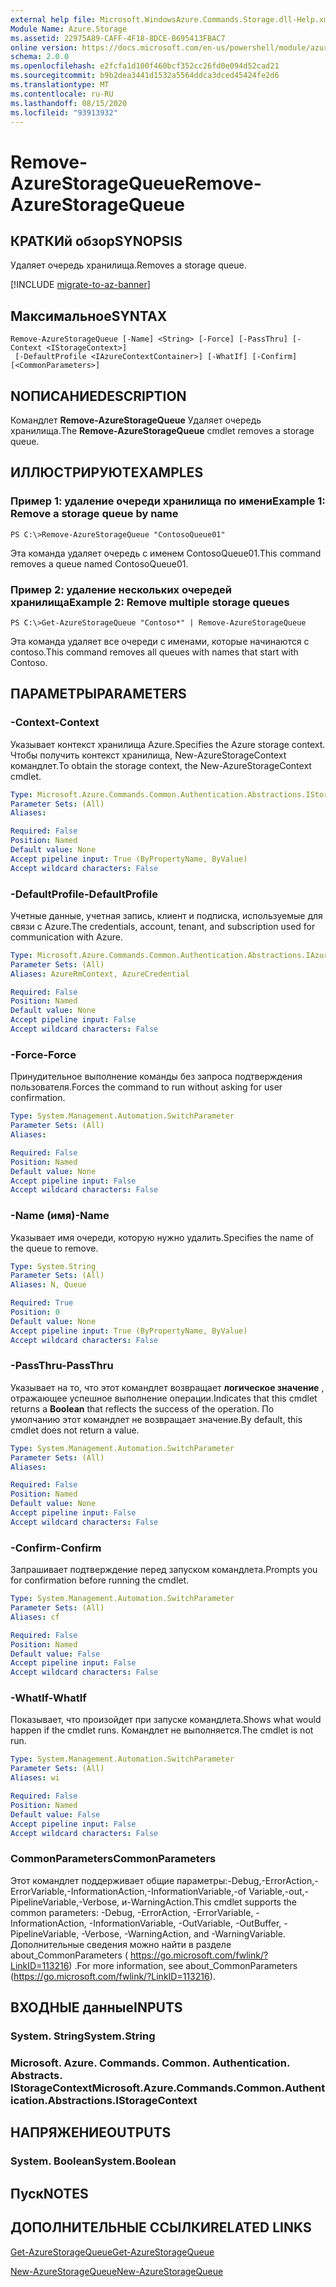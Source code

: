```yaml
---
external help file: Microsoft.WindowsAzure.Commands.Storage.dll-Help.xml
Module Name: Azure.Storage
ms.assetid: 22975A89-CAFF-4F18-8DCE-B695413FBAC7
online version: https://docs.microsoft.com/en-us/powershell/module/azure.storage/remove-azurestoragequeue
schema: 2.0.0
ms.openlocfilehash: e2fcfa1d100f460bcf352cc26fd0e094d52cad21
ms.sourcegitcommit: b9b2dea3441d1532a5564ddca3dced45424fe2d6
ms.translationtype: MT
ms.contentlocale: ru-RU
ms.lasthandoff: 08/15/2020
ms.locfileid: "93913932"
---
```

# <span data-ttu-id="1136c-101">Remove-AzureStorageQueue</span><span class="sxs-lookup"><span data-stu-id="1136c-101">Remove-AzureStorageQueue</span></span>

## <span data-ttu-id="1136c-102">КРАТКИй обзор</span><span class="sxs-lookup"><span data-stu-id="1136c-102">SYNOPSIS</span></span>
<span data-ttu-id="1136c-103">Удаляет очередь хранилища.</span><span class="sxs-lookup"><span data-stu-id="1136c-103">Removes a storage queue.</span></span>

[!INCLUDE [migrate-to-az-banner](../../includes/migrate-to-az-banner.md)]

## <span data-ttu-id="1136c-104">Максимальное</span><span class="sxs-lookup"><span data-stu-id="1136c-104">SYNTAX</span></span>

```
Remove-AzureStorageQueue [-Name] <String> [-Force] [-PassThru] [-Context <IStorageContext>]
 [-DefaultProfile <IAzureContextContainer>] [-WhatIf] [-Confirm] [<CommonParameters>]
```

## <span data-ttu-id="1136c-105">NОПИСАНИЕ</span><span class="sxs-lookup"><span data-stu-id="1136c-105">DESCRIPTION</span></span>
<span data-ttu-id="1136c-106">Командлет **Remove-AzureStorageQueue** Удаляет очередь хранилища.</span><span class="sxs-lookup"><span data-stu-id="1136c-106">The **Remove-AzureStorageQueue** cmdlet removes a storage queue.</span></span>

## <span data-ttu-id="1136c-107">ИЛЛЮСТРИРУЮТ</span><span class="sxs-lookup"><span data-stu-id="1136c-107">EXAMPLES</span></span>

### <span data-ttu-id="1136c-108">Пример 1: удаление очереди хранилища по имени</span><span class="sxs-lookup"><span data-stu-id="1136c-108">Example 1: Remove a storage queue by name</span></span>
```
PS C:\>Remove-AzureStorageQueue "ContosoQueue01"
```

<span data-ttu-id="1136c-109">Эта команда удаляет очередь с именем ContosoQueue01.</span><span class="sxs-lookup"><span data-stu-id="1136c-109">This command removes a queue named ContosoQueue01.</span></span>

### <span data-ttu-id="1136c-110">Пример 2: удаление нескольких очередей хранилища</span><span class="sxs-lookup"><span data-stu-id="1136c-110">Example 2: Remove multiple storage queues</span></span>
```
PS C:\>Get-AzureStorageQueue "Contoso*" | Remove-AzureStorageQueue
```

<span data-ttu-id="1136c-111">Эта команда удаляет все очереди с именами, которые начинаются с contoso.</span><span class="sxs-lookup"><span data-stu-id="1136c-111">This command removes all queues with names that start with Contoso.</span></span>

## <span data-ttu-id="1136c-112">ПАРАМЕТРЫ</span><span class="sxs-lookup"><span data-stu-id="1136c-112">PARAMETERS</span></span>

### <span data-ttu-id="1136c-113">-Context</span><span class="sxs-lookup"><span data-stu-id="1136c-113">-Context</span></span>
<span data-ttu-id="1136c-114">Указывает контекст хранилища Azure.</span><span class="sxs-lookup"><span data-stu-id="1136c-114">Specifies the Azure storage context.</span></span>
<span data-ttu-id="1136c-115">Чтобы получить контекст хранилища, New-AzureStorageContext командлет.</span><span class="sxs-lookup"><span data-stu-id="1136c-115">To obtain the storage context, the New-AzureStorageContext cmdlet.</span></span>

```yaml
Type: Microsoft.Azure.Commands.Common.Authentication.Abstractions.IStorageContext
Parameter Sets: (All)
Aliases:

Required: False
Position: Named
Default value: None
Accept pipeline input: True (ByPropertyName, ByValue)
Accept wildcard characters: False
```

### <span data-ttu-id="1136c-116">-DefaultProfile</span><span class="sxs-lookup"><span data-stu-id="1136c-116">-DefaultProfile</span></span>
<span data-ttu-id="1136c-117">Учетные данные, учетная запись, клиент и подписка, используемые для связи с Azure.</span><span class="sxs-lookup"><span data-stu-id="1136c-117">The credentials, account, tenant, and subscription used for communication with Azure.</span></span>

```yaml
Type: Microsoft.Azure.Commands.Common.Authentication.Abstractions.IAzureContextContainer
Parameter Sets: (All)
Aliases: AzureRmContext, AzureCredential

Required: False
Position: Named
Default value: None
Accept pipeline input: False
Accept wildcard characters: False
```

### <span data-ttu-id="1136c-118">-Force</span><span class="sxs-lookup"><span data-stu-id="1136c-118">-Force</span></span>
<span data-ttu-id="1136c-119">Принудительное выполнение команды без запроса подтверждения пользователя.</span><span class="sxs-lookup"><span data-stu-id="1136c-119">Forces the command to run without asking for user confirmation.</span></span>

```yaml
Type: System.Management.Automation.SwitchParameter
Parameter Sets: (All)
Aliases:

Required: False
Position: Named
Default value: None
Accept pipeline input: False
Accept wildcard characters: False
```

### <span data-ttu-id="1136c-120">-Name (имя)</span><span class="sxs-lookup"><span data-stu-id="1136c-120">-Name</span></span>
<span data-ttu-id="1136c-121">Указывает имя очереди, которую нужно удалить.</span><span class="sxs-lookup"><span data-stu-id="1136c-121">Specifies the name of the queue to remove.</span></span>

```yaml
Type: System.String
Parameter Sets: (All)
Aliases: N, Queue

Required: True
Position: 0
Default value: None
Accept pipeline input: True (ByPropertyName, ByValue)
Accept wildcard characters: False
```

### <span data-ttu-id="1136c-122">-PassThru</span><span class="sxs-lookup"><span data-stu-id="1136c-122">-PassThru</span></span>
<span data-ttu-id="1136c-123">Указывает на то, что этот командлет возвращает **логическое значение** , отражающее успешное выполнение операции.</span><span class="sxs-lookup"><span data-stu-id="1136c-123">Indicates that this cmdlet returns a **Boolean** that reflects the success of the operation.</span></span>
<span data-ttu-id="1136c-124">По умолчанию этот командлет не возвращает значение.</span><span class="sxs-lookup"><span data-stu-id="1136c-124">By default, this cmdlet does not return a value.</span></span>

```yaml
Type: System.Management.Automation.SwitchParameter
Parameter Sets: (All)
Aliases:

Required: False
Position: Named
Default value: None
Accept pipeline input: False
Accept wildcard characters: False
```

### <span data-ttu-id="1136c-125">-Confirm</span><span class="sxs-lookup"><span data-stu-id="1136c-125">-Confirm</span></span>
<span data-ttu-id="1136c-126">Запрашивает подтверждение перед запуском командлета.</span><span class="sxs-lookup"><span data-stu-id="1136c-126">Prompts you for confirmation before running the cmdlet.</span></span>

```yaml
Type: System.Management.Automation.SwitchParameter
Parameter Sets: (All)
Aliases: cf

Required: False
Position: Named
Default value: False
Accept pipeline input: False
Accept wildcard characters: False
```

### <span data-ttu-id="1136c-127">-WhatIf</span><span class="sxs-lookup"><span data-stu-id="1136c-127">-WhatIf</span></span>
<span data-ttu-id="1136c-128">Показывает, что произойдет при запуске командлета.</span><span class="sxs-lookup"><span data-stu-id="1136c-128">Shows what would happen if the cmdlet runs.</span></span>
<span data-ttu-id="1136c-129">Командлет не выполняется.</span><span class="sxs-lookup"><span data-stu-id="1136c-129">The cmdlet is not run.</span></span>

```yaml
Type: System.Management.Automation.SwitchParameter
Parameter Sets: (All)
Aliases: wi

Required: False
Position: Named
Default value: False
Accept pipeline input: False
Accept wildcard characters: False
```

### <span data-ttu-id="1136c-130">CommonParameters</span><span class="sxs-lookup"><span data-stu-id="1136c-130">CommonParameters</span></span>
<span data-ttu-id="1136c-131">Этот командлет поддерживает общие параметры:-Debug,-ErrorAction,-ErrorVariable,-InformationAction,-InformationVariable,-of Variable,-out,-PipelineVariable,-Verbose, и-WarningAction.</span><span class="sxs-lookup"><span data-stu-id="1136c-131">This cmdlet supports the common parameters: -Debug, -ErrorAction, -ErrorVariable, -InformationAction, -InformationVariable, -OutVariable, -OutBuffer, -PipelineVariable, -Verbose, -WarningAction, and -WarningVariable.</span></span> <span data-ttu-id="1136c-132">Дополнительные сведения можно найти в разделе about_CommonParameters ( https://go.microsoft.com/fwlink/?LinkID=113216) .</span><span class="sxs-lookup"><span data-stu-id="1136c-132">For more information, see about_CommonParameters (https://go.microsoft.com/fwlink/?LinkID=113216).</span></span>

## <span data-ttu-id="1136c-133">ВХОДНЫЕ данные</span><span class="sxs-lookup"><span data-stu-id="1136c-133">INPUTS</span></span>

### <span data-ttu-id="1136c-134">System. String</span><span class="sxs-lookup"><span data-stu-id="1136c-134">System.String</span></span>

### <span data-ttu-id="1136c-135">Microsoft. Azure. Commands. Common. Authentication. Abstracts. IStorageContext</span><span class="sxs-lookup"><span data-stu-id="1136c-135">Microsoft.Azure.Commands.Common.Authentication.Abstractions.IStorageContext</span></span>

## <span data-ttu-id="1136c-136">НАПРЯЖЕНИЕ</span><span class="sxs-lookup"><span data-stu-id="1136c-136">OUTPUTS</span></span>

### <span data-ttu-id="1136c-137">System. Boolean</span><span class="sxs-lookup"><span data-stu-id="1136c-137">System.Boolean</span></span>

## <span data-ttu-id="1136c-138">Пуск</span><span class="sxs-lookup"><span data-stu-id="1136c-138">NOTES</span></span>

## <span data-ttu-id="1136c-139">ДОПОЛНИТЕЛЬНЫЕ ССЫЛКИ</span><span class="sxs-lookup"><span data-stu-id="1136c-139">RELATED LINKS</span></span>

[<span data-ttu-id="1136c-140">Get-AzureStorageQueue</span><span class="sxs-lookup"><span data-stu-id="1136c-140">Get-AzureStorageQueue</span></span>](./Get-AzureStorageQueue.md)

[<span data-ttu-id="1136c-141">New-AzureStorageQueue</span><span class="sxs-lookup"><span data-stu-id="1136c-141">New-AzureStorageQueue</span></span>](./New-AzureStorageQueue.md)
